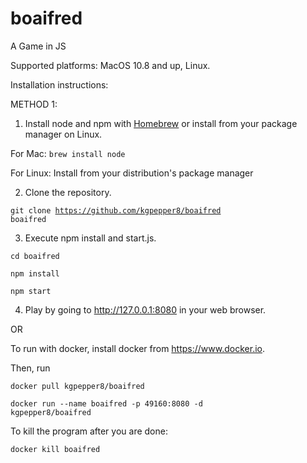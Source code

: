 # boaifred
A Game in JS

Supported platforms: MacOS 10.8 and up, Linux.

Installation instructions:

METHOD 1:

1. Install node and npm with <a href=https://brew.sh>Homebrew</a> or install from your package manager on Linux.

For Mac: <code>brew install node</code>

For Linux: Install from your distribution's package manager

2. Clone the repository.

<code>git clone https://github.com/kgpepper8/boaifred boaifred</code>

3. Execute npm install and start.js.

<code>cd boaifred</code>

<code>npm install</code>

<code>npm start</code>

4. Play by going to http://127.0.0.1:8080 in your web browser.

OR

To run with docker, install docker from https://www.docker.io.

Then, run

<code>docker pull kgpepper8/boaifred</code>

<code>docker run --name boaifred -p 49160:8080 -d kgpepper8/boaifred</code>

To kill the program after you are done:

<code>docker kill boaifred</code>
